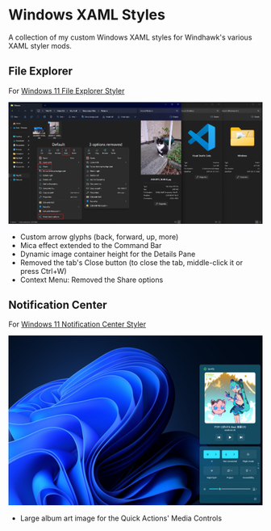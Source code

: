 # Windows XAML Styles
A collection of my custom Windows XAML styles for Windhawk's various XAML styler mods.

## File Explorer

For [Windows 11 File Explorer Styler](https://windhawk.net/mods/windows-11-file-explorer-styler)

![](https://github.com/AromaKitsune/Windows-XAML-Styles/blob/main/screenshots/2025-06-16_18-35-40.png)

* Custom arrow glyphs (back, forward, up, more)
* Mica effect extended to the Command Bar
* Dynamic image container height for the Details Pane
* Removed the tab's Close button (to close the tab, middle-click it or press Ctrl+W)
* Context Menu: Removed the Share options

## Notification Center

For [Windows 11 Notification Center Styler](https://windhawk.net/mods/windows-11-notification-center-styler)

![](https://github.com/AromaKitsune/Windows-XAML-Styles/blob/main/screenshots/MediaControls.png)

* Large album art image for the Quick Actions' Media Controls
